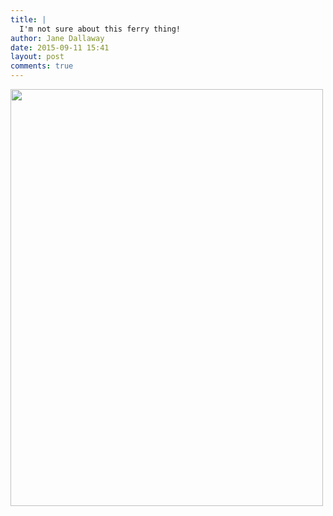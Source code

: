 ```yaml
---
title: |
  I'm not sure about this ferry thing!
author: Jane Dallaway
date: 2015-09-11 15:41
layout: post
comments: true
---
```


<div><a href="http://static.skitters.dallaway.com/tp_IMG_3564.JPG"><img src="http://static.skitters.dallaway.com/tp_thumb_IMG_3564.JPG" width="500" height="667"/></a></div>



  




      

